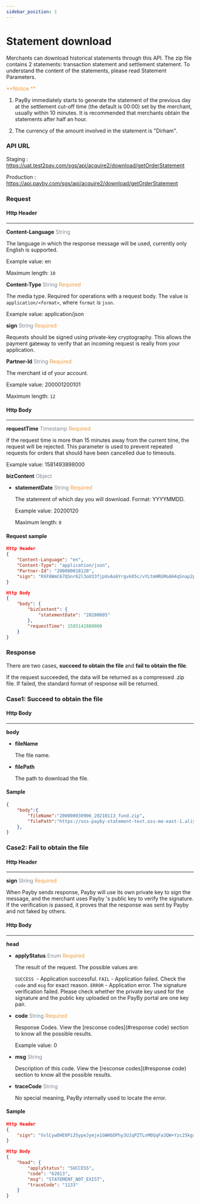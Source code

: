 ```yaml
---
sidebar_position: 1
---
```




# Statement download

Merchants can download historical statements through this API. The zip file contains 2 statements: transaction statement and settlement statement. To understand the content of the statements, please read Statement  Parameters.



<font color = '#f19938'>**Notice **</font>

1. PayBy immediately starts to generate the statement of the previous day at the settlement cut-off time (the default is 00:00) set by the merchant, usually within 10 minutes. It is recommended that merchants obtain the statements after half an hour.

2. The currency of the amount involved in the statement is "Dirham".

   

### API URL

Staging : https://uat.test2pay.com/sgs/api/acquire2/download/getOrderStatement

Production : https://api.payby.com/sgs/api/acquire2/download/getOrderStatement



### Request 

#### Http Header

---

**Content-Language**    <font color = '#7d8793'>String</font> 

The language in which the response message will be used, currently only English is supported.

Example value: en

Maximum length: `10`



**Content-Type**    <font color = '#7d8793'>String</font>  <font color = '#f19938'>Required</font>

The media type. Required for operations with a request body. The value is `application/<format>`, where `format` is `json`.

Example value: application/json



**sign**   <font color = ' #7d8793'>String</font>   <font color = '#f19938'>Required</font>

Requests should be signed using private-key cryptography. This allows the payment gateway to verify that an incoming request is really from your application.



**Partner-Id**   <font color = ' #7d8793'>String</font>    <font color = '#f19938'>Required</font>

The merchant id of your account. 

Example value: 200001200101

Maximum length: `12`



#### Http Body

---

**requestTime**   <font color = ' #7d8793'>Timestamp</font>   <font color = '#f19938'>Required</font>

If the request time is more than 15 minutes away from the current time, the request will be rejected. This parameter is used to prevent repeated requests for orders that should have been cancelled due to timeouts.

Example value: 1581493898000



**bizContent**   <font color = ' #7d8793'>Object</font>  

- **statementDate**   <font color = ' #7d8793'> String</font>    <font color = '#f19938'>Required</font>

  The statement of which day you will download. Format: YYYYMMDD.

  Example value: 20200120

  Maximum length: `8`



#### Request sample

```json
Http Header
{
    "Content-Language": "en",
    "Content-Type": "application/json",
    "Partner-Id": "200000018128",
    "sign": "RXF8WmC67QSnr62l3oU33fjpUvAo6Yrgvk05c/vYLtmHRGMoAH4qSnap2pto3mY7KgyP5wkNUsyQXJ/ZwbfccSONLb5zA7Z7q74IsOwdJw3BKXxVWr4tfjkA02Pfcp0cZWjE/Y8jTcbtgdc5VI90LNmkgPWbrSlDbNW8p3NlhnKg+Xfl95SgMBPF9afttsU/2a5jLnZXSVcXoSthxpJ6XkZwd45+jhOjBguT+IC8uLVSNRvwDisRGgf9PYv39OH6ITEhbY2sgjkdzBZBOZlt7awy2vkMEsePsuafwrNhuz7xzjj55PzNzk8+zCUu/791OhC/eFUyGimtDw5mX9cyQw=="
}

Http Body
{
    "body": {
        "bizContent": {
            "statementDate": "20200605"
        },
        "requestTime": 1585142880000
    }
}
```



### Response

There are two cases, **succeed to obtain the file** and **fail to obtain the file**.

If the request succeeded, the data will be returned as a compressed .zip file. If failed, the standard format of response will be returned.



### Case1: **Succeed to obtain the file**

#### Http Body

---

**body** 

- **fileName** 

  The file name.

  

- **filePath** 

  The path to download the file.



#### Sample

```json
{
    "body":{
        "fileName":"200000030906_20210113_fund.zip",
        "filePath":"https://oss-payby-statement-test.oss-me-east-1.aliyuncs.com/200000030906/compress/20210113/200000030906_20210113Transaction_Settle_Statement.zip?Expires=1610619084&OSSAccessKeyId=LTAI4GCscZYgBTMYLjFpGTCL&Signature=eOdfOkYEb0QaNkkKTiz85WBTRpo%3D"
    },
}
```



### Case2: **Fail to obtain the file**

#### Http Header

---

**sign**   <font color = ' #7d8793'>String</font>   <font color = '#f19938'>Required</font>

When Payby sends response, Payby will use its own private key to sign the message, and the merchant uses Payby 's public key to verify the signature. If the verification is passed, it proves that the response was sent by Payby and not faked by others.



#### Http Body

---

**head** 

- **applyStatus**   <font color = ' #7d8793'>Enum</font>    <font color = '#f19938'>Required</font>

  The result of the request. The possible values are:

  `SUCCESS `- Application successful.
  `FAIL` - Application failed. Check the `code`  and `msg` for exact reason.
  `ERROR` - Application error. The signature verification failed. Please check whether the private key used for the signature and the public key uploaded on the PayBy portal are one key pair.



- **code**   <font color = ' #7d8793'>String</font>    <font color = '#f19938'>Required</font>

  Response Codes. View the [resconse codes](#response code) section to know all the possible results.

  Example value: 0

  

- **msg**   <font color = ' #7d8793'>String</font>   

  Description of this code. View the [resconse codes](#response code) section to know all the possible results.

  

- **traceCode**   <font color = ' #7d8793'>String</font>   

  No special meaning, PayBy internally used to locate the error.



#### Sample

```json
Http Header
{
    "sign": "VvlCywDHE0Pi35ypeJymje1GWHbDPhy3UJqPZTLnM0QqFa3QW+Yzc25kgsrB9t58c2oRdWo+stcvMhOeOgbrXNOhLAECD5bpSr2L1xEVhowd1k8tNlq+w2WhzUM0A77YVO2wapqqtBvsFi09o/ix7gCyX+850oLLxEEbbBR48fufVJxcOQ4y7bdkSufd+9gY4vdcJYMmnToSVQ72ObekhyZiXhT5zfnHjbFYGGpRXh/HvDiE+OGdTDYmHH4Ui+funH9kCg291/pWIV8Yp0hIQJ29cuJyCYsm1brkLopU1eak7fgculNo5SnCZH9nTIHYsIQtsMAXgI8q0MecBR2ovw=="
}

Http Body
{
    "head": {
        "applyStatus": "SUCCESS",
        "code": "62013",
        "msg": "STATEMENT_NOT_EXIST",
        "traceCode": "1133"
    }
}
```


